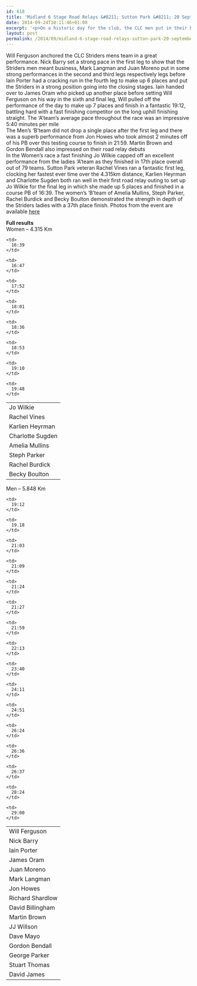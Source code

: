 ```yaml
---
id: 618
title: 'Midland 6 Stage Road Relays &#8211; Sutton Park &#8211; 20 September 2014'
date: 2014-09-24T10:11:46+01:00
excerpt: '<p>On a historic day for the club, the CLC men put in their best ever performance in the Midland 6 Stage Road Relays at Sutton Park to finish in a superb 22nd place meaning they qualify for the National Road Relay Championships to be held in October.</p>'
layout: post
permalink: /2014/09/midland-6-stage-road-relays-sutton-park-20-september-2014/
---
```

Will Ferguson anchored the CLC Striders mens team in a great performance. Nick Barry set a strong pace in the first leg to show that the Striders men meant business, Mark Langman and Juan Moreno put in some strong performances in the second and third legs respectively legs before Iain Porter had a cracking run in the fourth leg to make up 6 places and put the Striders in a strong position going into the closing stages. Iain handed over to James Oram who picked up another place before setting Will Ferguson on his way in the sixth and final leg, Will pulled off the performance of the day to make up 7 places and finish in a fantastic 19:12, battling hard with a fast finishing competitor on the long uphill finishing straight. The &#8216;A&#8217;team&#8217;s average pace throughout the race was an impressive 5:40 minutes per mile  
The Men&#8217;s &#8216;B&#8217;team did not drop a single place after the first leg and there was a superb performance from Jon Howes who took almost 2 minutes off of his PB over this testing course to finish in 21:59. Martin Brown and Gordon Bendall also impressed on their road relay debuts  
In the Women&#8217;s race a fast finishing Jo Wilkie capped off an excellent performance from the ladies &#8216;A&#8217;team as they finished in 17th place overall out of 79 teams. Sutton Park veteran Rachel Vines ran a fantastic first leg, clocking her fastest ever time over the 4.315km distance, Karlien Heyrman and Charlotte Sugden both ran well in their first road relay outing to set up Jo Wilkie for the final leg in which she made up 5 places and finished in a course PB of 16:39. The women&#8217;s &#8216;B&#8217;team of Amelia Mullins, Steph Parker, Rachel Burdick and Becky Boulton demonstrated the strength in depth of the Striders ladies with a 37th place finish. Photos from the event are available <a href="https://www.flickr.com/photos/128049955@N03/" target="_blank" rel="nofollow">here</a>



**Full results**  
Women &#8211; 4.315 Km 

<table>
  <colgroup> <col></col> <col></col> </colgroup> <tr>
    <td>
      Jo Wilkie
    </td>
    
    <td>
      16:39
    </td>
  </tr>
  
  <tr>
    <td>
      Rachel Vines
    </td>
    
    <td>
      16:47
    </td>
  </tr>
  
  <tr>
    <td>
      Karlien Heyrman
    </td>
    
    <td>
      17:52
    </td>
  </tr>
  
  <tr>
    <td>
      Charlotte Sugden
    </td>
    
    <td>
      18:01
    </td>
  </tr>
  
  <tr>
    <td>
      Amelia Mullins
    </td>
    
    <td>
      18:36
    </td>
  </tr>
  
  <tr>
    <td>
      Steph Parker
    </td>
    
    <td>
      18:53
    </td>
  </tr>
  
  <tr>
    <td>
      Rachel Burdick
    </td>
    
    <td>
      19:10
    </td>
  </tr>
  
  <tr>
    <td>
      Becky Boulton
    </td>
    
    <td>
      19:48
    </td>
  </tr>
</table>

Men &#8211; 5.848 Km 

<table>
  <colgroup> <col></col> <col></col> </colgroup> <tr>
    <td>
      Will Ferguson
    </td>
    
    <td>
      19:12
    </td>
  </tr>
  
  <tr>
    <td>
      Nick Barry
    </td>
    
    <td>
      19.18
    </td>
  </tr>
  
  <tr>
    <td>
      Iain Porter
    </td>
    
    <td>
      21:03
    </td>
  </tr>
  
  <tr>
    <td>
      James Oram
    </td>
    
    <td>
      21:09
    </td>
  </tr>
  
  <tr>
    <td>
      Juan Moreno
    </td>
    
    <td>
      21:24
    </td>
  </tr>
  
  <tr>
    <td>
      Mark Langman
    </td>
    
    <td>
      21:27
    </td>
  </tr>
  
  <tr>
    <td>
      Jon Howes
    </td>
    
    <td>
      21:59
    </td>
  </tr>
  
  <tr>
    <td>
      Richard Shardlow
    </td>
    
    <td>
      22:13
    </td>
  </tr>
  
  <tr>
    <td>
      David Billingham
    </td>
    
    <td>
      23:40
    </td>
  </tr>
  
  <tr>
    <td>
      Martin Brown
    </td>
    
    <td>
      24:11
    </td>
  </tr>
  
  <tr>
    <td>
      JJ Willson
    </td>
    
    <td>
      24:51
    </td>
  </tr>
  
  <tr>
    <td>
      Dave Mayo
    </td>
    
    <td>
      26:24
    </td>
  </tr>
  
  <tr>
    <td>
      Gordon Bendall
    </td>
    
    <td>
      26:36
    </td>
  </tr>
  
  <tr>
    <td>
      George Parker
    </td>
    
    <td>
      26:37
    </td>
  </tr>
  
  <tr>
    <td>
      Stuart Thomas
    </td>
    
    <td>
      28:24
    </td>
  </tr>
  
  <tr>
    <td>
      David James
    </td>
    
    <td>
      29:00
    </td>
  </tr>
</table>